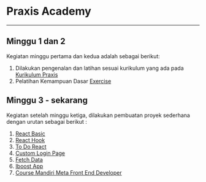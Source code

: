 # Praxis Academy
***
## Minggu 1 dan 2
Kegiatan minggu pertama dan kedua adalah sebagai berikut:
1. Dilakukan pengenalan dan latihan sesuai kurikulum yang ada pada [Kurikulum Praxis](https://github.com/praxis-academy/akademik/tree/v2.0/kurikulum)
2. Pelatihan Kemampuan Dasar [Exercise](https://github.com/ibnunajib07/praxis-academy/tree/main/kemampuan-dasar/kemampuan-dasar-1)

## Minggu 3 - sekarang
Kegiatan setelah minggu ketiga, dilakukan pembuatan proyek sederhana dengan urutan sebagai berikut :
1. [React Basic](https://github.com/ibnunajib07/my-app-react-basic)
2. [React Hook](https://github.com/ibnunajib07/my-app-2-react-hook)
3. [To Do React](https://github.com/ibnunajib07/to-do-react)
4. [Custom Login Page](https://github.com/ibnunajib07/login-najeeeb)
5. [Fetch Data](https://github.com/ibnunajib07/praxis-academy/tree/main/Minggu%203%20-%20sekarang/fetch%20data%20(connect%20to%20backend))
6. [Iboost App](https://github.com/ibnunajib07/admin-iboost)
7. [Course Mandiri Meta Front End Developer](https://github.com/ibnunajib07/praxis-academy/tree/main/Minggu%203%20-%20sekarang/Introduction%20to%20Front-End%20Development%20(Coursera))
